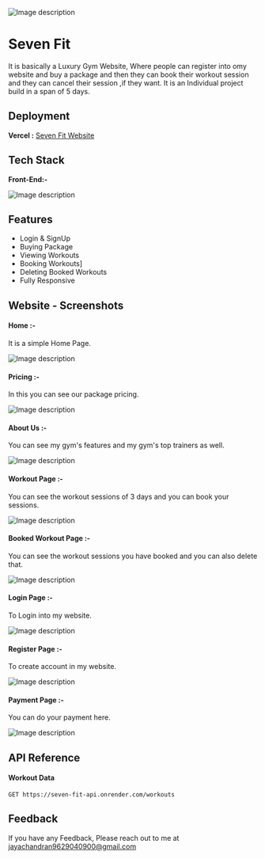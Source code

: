 
![Image description](https://dev-to-uploads.s3.amazonaws.com/uploads/articles/tm76mnvhej81ufyaf0w4.png)





# Seven Fit
It is basically a Luxury Gym Website, Where people can register into omy website and buy a package and then they can book their workout session and they can cancel their session ,if they want. It is an Individual project build in a span of 5 days.

## Deployment

**Vercel :**  [Seven Fit Website](https://seven-fit.vercel.app/)
## Tech Stack

**Front-End:-** 

![Image description](https://badges.aleen42.com/src/react.svg)





## Features

- Login & SignUp
- Buying Package
- Viewing Workouts
- Booking Workouts]
- Deleting Booked Workouts
- Fully Responsive




## Website - Screenshots

#### Home :-
It is a simple Home Page.



![Image description](https://dev-to-uploads.s3.amazonaws.com/uploads/articles/p4mjoxfnqtrazxqk4zxw.png)


#### Pricing :-
In this you can see our package pricing.


![Image description](https://dev-to-uploads.s3.amazonaws.com/uploads/articles/3fu532u9cftsdawmy4g5.png)

#### About Us :-
You can see my gym's features and my gym's top trainers as well.


![Image description](https://dev-to-uploads.s3.amazonaws.com/uploads/articles/9pyjysd4btmil98wmf6o.png)

#### Workout Page :-
You can see the workout sessions of 3 days and you can book your sessions.


![Image description](https://dev-to-uploads.s3.amazonaws.com/uploads/articles/3j2dxqnjfr12rwqdp4s0.png)

#### Booked Workout Page :-
You can see the workout sessions you have booked and you can also delete that.


![Image description](https://dev-to-uploads.s3.amazonaws.com/uploads/articles/2v5enk5ov74x3a6e28je.png)

#### Login Page :-
To Login into my website.


![Image description](https://dev-to-uploads.s3.amazonaws.com/uploads/articles/ebranwl5ojvqbym3wlzc.png)

#### Register Page :-
To create account in my website.


![Image description](https://dev-to-uploads.s3.amazonaws.com/uploads/articles/sneeg4e6k425htdlak8w.png)

#### Payment Page :-
You can do your payment here. 


![Image description](https://dev-to-uploads.s3.amazonaws.com/uploads/articles/z2cfngmf1fj8l51na4ge.png)
## API Reference

#### Workout Data

```http 
GET https://seven-fit-api.onrender.com/workouts
```










## Feedback

If you have any Feedback, Please reach out to me at jayachandran9629040900@gmail.com

